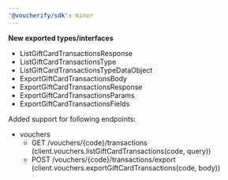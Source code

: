 ```yaml
---
'@voucherify/sdk': minor
---
```


**New exported types/interfaces**
- ListGiftCardTransactionsResponse
- ListGiftCardTransactionsType
- ListGiftCardTransactionsTypeDataObject
- ExportGiftCardTransactionsBody
- ExportGiftCardTransactionsResponse
- ExportGiftCardTransactionsParams
- ExportGiftCardTransactionsFields

Added support for following endpoints:

- vouchers
    - GET /vouchers/{code}/transactions (client.vouchers.listGiftCardTransactions(code, query))
    - POST /vouchers/{code}/transactions/export (client.vouchers.exportGiftCardTransactions(code, body))


